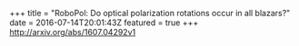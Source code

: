 +++
title = "RoboPol: Do optical polarization rotations occur in all blazars?"
date = 2016-07-14T20:01:43Z
featured = true
+++
http://arxiv.org/abs/1607.04292v1